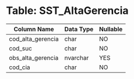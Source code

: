 # Table: SST_AltaGerencia

| Column Name | Data Type | Nullable |
|-------------|-----------|----------|
| cod_alta_gerencia | char | NO |
| cod_suc | char | NO |
| obs_alta_gerencia | nvarchar | YES |
| cod_cia | char | NO |
